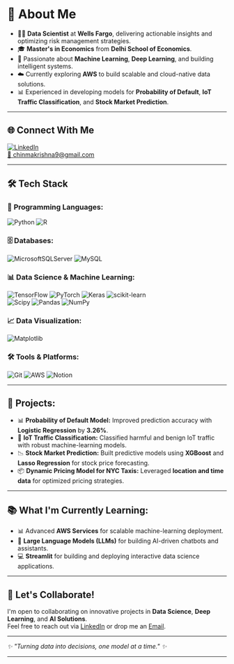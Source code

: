 
# 💼 **About Me**  
- 👨‍💻 **Data Scientist** at **Wells Fargo**, delivering actionable insights and optimizing risk management strategies.  
- 🎓 **Master's in Economics** from **Delhi School of Economics**.  
- 🤖 Passionate about **Machine Learning**, **Deep Learning**, and building intelligent systems.  
- ☁️ Currently exploring **AWS** to build scalable and cloud-native data solutions.  
- 📊 Experienced in developing models for **Probability of Default**, **IoT Traffic Classification**, and **Stock Market Prediction**.  

---

## 🌐 **Connect With Me**  
[![LinkedIn](https://img.shields.io/badge/LinkedIn-%230077B5.svg?logo=linkedin&logoColor=white)](https://www.linkedin.com/in/chinmaykrishna1)  
[📧 chinmakrishna9@gmail.com](mailto:chinmakrishna9@gmail.com)  

---

## 🛠️ **Tech Stack**  

### 🐍 **Programming Languages:**  
![Python](https://img.shields.io/badge/python-3670A0?style=for-the-badge&logo=python&logoColor=ffdd54)  ![R](https://img.shields.io/badge/r-%23276DC3.svg?style=for-the-badge&logo=r&logoColor=white)  

### 🗄️ **Databases:**  
![MicrosoftSQLServer](https://img.shields.io/badge/Microsoft%20SQL%20Server-CC2927?style=for-the-badge&logo=microsoft%20sql%20server&logoColor=white)  ![MySQL](https://img.shields.io/badge/mysql-4479A1.svg?style=for-the-badge&logo=mysql&logoColor=white)  

### 📊 **Data Science & Machine Learning:**  
![TensorFlow](https://img.shields.io/badge/TensorFlow-%23FF6F00.svg?style=for-the-badge&logo=TensorFlow&logoColor=white)  ![PyTorch](https://img.shields.io/badge/PyTorch-%23EE4C2C.svg?style=for-the-badge&logo=PyTorch&logoColor=white)  ![Keras](https://img.shields.io/badge/Keras-%23D00000.svg?style=for-the-badge&logo=Keras&logoColor=white)  ![scikit-learn](https://img.shields.io/badge/scikit--learn-%23F7931E.svg?style=for-the-badge&logo=scikit-learn&logoColor=white)  
![Scipy](https://img.shields.io/badge/SciPy-%230C55A5.svg?style=for-the-badge&logo=scipy&logoColor=%white)  ![Pandas](https://img.shields.io/badge/pandas-%23150458.svg?style=for-the-badge&logo=pandas&logoColor=white)  ![NumPy](https://img.shields.io/badge/numpy-%23013243.svg?style=for-the-badge&logo=numpy&logoColor=white)  

### 📈 **Data Visualization:**  
![Matplotlib](https://img.shields.io/badge/Matplotlib-%23ffffff.svg?style=for-the-badge&logo=Matplotlib&logoColor=black)  

### 🛠️ **Tools & Platforms:**  
![Git](https://img.shields.io/badge/git-%23F05033.svg?style=for-the-badge&logo=git&logoColor=white)  ![AWS](https://img.shields.io/badge/AWS-%23FF9900.svg?style=for-the-badge&logo=amazon-aws&logoColor=white) ![Notion](https://img.shields.io/badge/Notion-%23000000.svg?style=for-the-badge&logo=notion&logoColor=white)

---

## 🚀 **Projects:**  
- 📊 **Probability of Default Model:** Improved prediction accuracy with **Logistic Regression** by **3.26%**.  
- 📡 **IoT Traffic Classification:** Classified harmful and benign IoT traffic with robust machine-learning models.  
- 📉 **Stock Market Prediction:** Built predictive models using **XGBoost** and **Lasso Regression** for stock price forecasting.  
- 📦 **Dynamic Pricing Model for NYC Taxis:** Leveraged **location and time data** for optimized pricing strategies.  

---

## 📚 **What I'm Currently Learning:**  
- 📊 Advanced **AWS Services** for scalable machine-learning deployment.  
- 🤖 **Large Language Models (LLMs)** for building AI-driven chatbots and assistants.  
- 💻 **Streamlit** for building and deploying interactive data science applications.  

---

## 📢 **Let's Collaborate!**  
I'm open to collaborating on innovative projects in **Data Science**, **Deep Learning**, and **AI Solutions**.  
Feel free to reach out via [LinkedIn](https://www.linkedin.com/in/chinmaykrishna1) or drop me an [Email](mailto:chinmakrishna9@gmail.com).  

---

*✨ *"Turning data into decisions, one model at a time."* ✨*  

---
